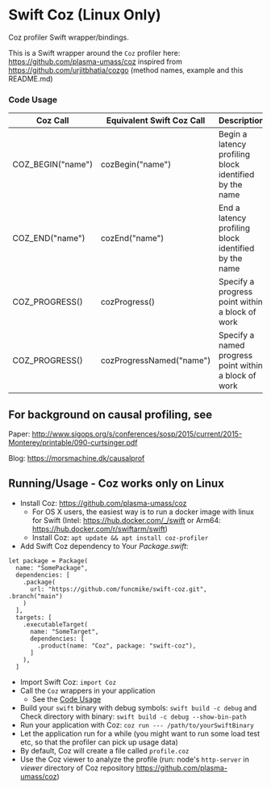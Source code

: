 # Swift Coz (Linux Only)

Coz profiler Swift wrapper/bindings.

This is a Swift wrapper around the `Coz` profiler here: https://github.com/plasma-umass/coz inspired from https://github.com/urjitbhatia/cozgo (method names, example and this README.md)


### Code Usage

| Coz Call      | Equivalent Swift Coz Call | Description |
| ----------- | -----------   | ----------- | 
| COZ_BEGIN("name")   | cozBegin("name")   | Begin a latency profiling block identified by the name |
| COZ_END("name")     | cozEnd("name")     | End a latency profiling block identified by the name|
| COZ_PROGRESS()     | cozProgress()     | Specify a progress point within a block of work|
| COZ_PROGRESS()     | cozProgressNamed("name")     | Specify a named progress point within a block of work|

## For background on causal profiling, see

Paper: http://www.sigops.org/s/conferences/sosp/2015/current/2015-Monterey/printable/090-curtsinger.pdf

Blog: https://morsmachine.dk/causalprof

## Running/Usage - Coz works only on Linux

- Install Coz: https://github.com/plasma-umass/coz
    - For OS X users, the easiest way is to run a docker image with linux for Swift (Intel: https://hub.docker.com/_/swift or Arm64: https://hub.docker.com/r/swiftarm/swift)
    - Install Coz: `apt update && apt install coz-profiler`
- Add Swift Coz dependency to Your *Package.swift*:
```
let package = Package(
  name: "SomePackage",
  dependencies: [
    .package(
      url: "https://github.com/funcmike/swift-coz.git", .branch("main")
    )
  ],
  targets: [
    .executableTarget(
      name: "SomeTarget",
      dependencies: [
        .product(name: "Coz", package: "swift-coz"),
      ]
    ),
  ]
```
- Import Swift Coz: `import Coz`
- Call the `Coz` wrappers in your application
    - See the [Code Usage](#code-usage)
- Build your `swift` binary with debug symbols: `swift build -c debug` and
    Check directory with binary: `swift build -c debug --show-bin-path`
- Run your application with Coz: `coz run --- /path/to/yourSwiftBinary`
- Let the application run for a while (you might want to run some load test etc, so that the profiler can pick up usage
  data)
- By default, Coz will create a file called `profile.coz`
- Use the Coz viewer to analyze the profile (run: node's `http-server` in *viewer* directory of Coz repository https://github.com/plasma-umass/coz)
